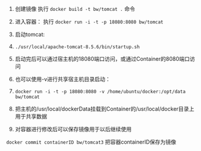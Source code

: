 1. 创建镜像
  执行  `docker build -t bw/tomcat .` 命令
1. 进入容器：
  执行 `docker run -i -t -p 18080:8080 bw/tomcat` 
1. 启动tomcat:   
  1. `./usr/local/apache-tomcat-8.5.6/bin/startup.sh`
  1. 启动完后可以通过宿主机的18080端口访问，或通过Container的8080端口访问 
1. 也可以使用-v进行共享宿主机目录启动：
  1. `docker run -i -t -p 18080:8080 -v /home/ubuntu/docker:/opt/data bw/tomcat`
  1. 把主机的/usr/local/dockerData挂载到Container的/usr/local/docker目录上用于共享数据

1. 对容器进行修改后可以保存镜像用于以后继续使用

  `docker commit containerID bw/tomcat3` 把容器containerID保存为镜像
